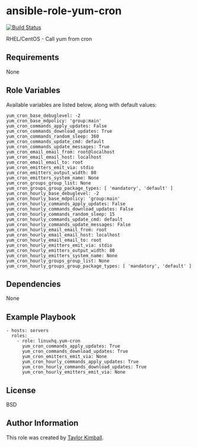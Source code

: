 # ansible-role-yum-cron

[![Build Status](https://travis-ci.org/linuxhq/ansible-role-yum-cron.svg?branch=master)](https://travis-ci.org/linuxhq/ansible-role-yum-cron)

RHEL/CentOS - Call yum from cron

## Requirements

None

## Role Variables

Available variables are listed below, along with default values:

    yum_cron_base_debuglevel: -2
    yum_cron_base_mdpolicy: 'group:main'
    yum_cron_commands_apply_updates: False
    yum_cron_commands_download_updates: True
    yum_cron_commands_random_sleep: 360
    yum_cron_commands_update_cmd: default
    yum_cron_commands_update_messages: True
    yum_cron_email_email_from: root@localhost
    yum_cron_email_email_host: localhost
    yum_cron_email_email_to: root
    yum_cron_emitters_emit_via: stdio
    yum_cron_emitters_output_width: 80
    yum_cron_emitters_system_name: None
    yum_cron_groups_group_list: None
    yum_cron_groups_group_package_types: [ 'mandatory', 'default' ]
    yum_cron_hourly_base_debuglevel: -2
    yum_cron_hourly_base_mdpolicy: 'group:main'
    yum_cron_hourly_commands_apply_updates: False
    yum_cron_hourly_commands_download_updates: False
    yum_cron_hourly_commands_random_sleep: 15
    yum_cron_hourly_commands_update_cmd: default
    yum_cron_hourly_commands_update_messages: False
    yum_cron_hourly_email_email_from: root
    yum_cron_hourly_email_email_host: localhost
    yum_cron_hourly_email_email_to: root
    yum_cron_hourly_emitters_emit_via: stdio
    yum_cron_hourly_emitters_output_width: 80
    yum_cron_hourly_emitters_system_name: None
    yum_cron_hourly_groups_group_list: None
    yum_cron_hourly_groups_group_package_types: [ 'mandatory', 'default' ]

## Dependencies

None

## Example Playbook

    - hosts: servers
      roles:
        - role: linuxhq.yum-cron
          yum_cron_commands_apply_updates: True
          yum_cron_commands_download_updates: True
          yum_cron_emitters_emit_via: None
          yum_cron_hourly_commands_apply_updates: True
          yum_cron_hourly_commands_download_updates: True
          yum_cron_hourly_emitters_emit_via: None

## License

BSD

## Author Information

This role was created by [Taylor Kimball](http://www.linuxhq.org).
